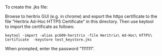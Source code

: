 To create the .jks file:

Browse to heritrix GUI (e.g. in chrome) and export the https certificate to the file "Heritrix Ad-Hoc HTTPS Certificate"
in this directory. Then use keytool to import the certificate as follows:

    keytool -import -alias pc609-heritrix -file Heritrix\ Ad-Hoc\ HTTPS\ Certificate  -keystore test_keystore.jks

When prompted, enter the password "111111".